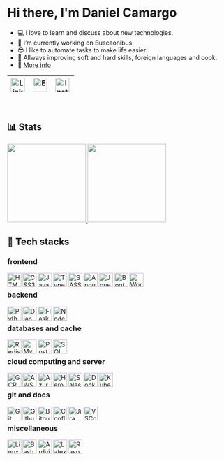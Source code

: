 # Hi there, I'm Daniel Camargo
- 💻 I love to learn and discuss about new technologies.
- 🤔 I’m currently working on Buscaonibus.
- 😎 I like to automate tasks to make life easier.
- 📖 Allways improving soft and hard skills, foreign languages and cook.
- 🚀 <a href="https://www.dscamargo.com.br" >More info</a>

| <a href="https://www.linkedin.com/in/daniel13"/><img align="left" title="Linkedin" width="32px" src="https://www.svgrepo.com/show/922/linkedin.svg" /></a> | <a href="mailto:daniel.camargo@hotmail.com"><img align="left" title="E-mail" width="32px" src="https://www.svgrepo.com/show/511917/email-1572.svg"/></a> | <a href="https://www.instagram.com/danielcamargo13"><img align="left" title="Instagram" width="32px" src="https://www.svgrepo.com/show/508844/instagram.svg"/></a> |
|---|---|---|

<br/>

## :bar_chart: Stats

<a href="https://github.com/danielfloripa">
  <img height="180em" src="https://github-readme-stats.vercel.app/api?username=danielfloripa&show_icons=true&theme=light" />
  <img height="180em" src="https://github-readme-stats-eight-theta.vercel.app/api/top-langs/?username=danielfloripa&theme=light&layout=compact" />
</a>

## :muscle: Tech stacks

### frontend
<img align="left" width="32px" title="HTML5" src="https://cdn.jsdelivr.net/gh/devicons/devicon/icons/html5/html5-original.svg" />
<img align="left" width="32px" title="CSS3" src="https://cdn.jsdelivr.net/gh/devicons/devicon/icons/css3/css3-original.svg" />
<img align="left" width="32px" title="Javascript" src="https://cdn.jsdelivr.net/gh/devicons/devicon/icons/javascript/javascript-original.svg" />
<img align="left" width="32px" title="Typescript" src="https://cdn.jsdelivr.net/gh/devicons/devicon/icons/typescript/typescript-original.svg" />
<img align="left" width="32px" title="SASS" src="https://cdn.jsdelivr.net/gh/devicons/devicon/icons/sass/sass-original.svg" />
<img align="left" width="32px" title="Angular" src="https://cdn.jsdelivr.net/gh/devicons/devicon/icons/angularjs/angularjs-original.svg" />
<img align="left" width="32px" title="Jquery" src="https://cdn.jsdelivr.net/gh/devicons/devicon/icons/jquery/jquery-original-wordmark.svg" />
<img align="left" width="32px" title="Bootstrap" src="https://cdn.jsdelivr.net/gh/devicons/devicon/icons/bootstrap/bootstrap-original.svg" />
<img align="left" width="32px" title="Wordpress" src="https://cdn.jsdelivr.net/gh/devicons/devicon/icons/wordpress/wordpress-original.svg" />
<br/>

### backend
<img align="left" width="32px" title="Python" src="https://cdn.jsdelivr.net/gh/devicons/devicon/icons/python/python-original.svg" />
<img align="left" width="32px" title="Django" src="https://cdn.jsdelivr.net/gh/devicons/devicon/icons/django/django-plain.svg" />
<img align="left" width="32px" title="Flask" src="https://cdn.jsdelivr.net/gh/devicons/devicon/icons/flask/flask-original-wordmark.svg" />
<img align="left" width="32px" title="Node" src="https://cdn.jsdelivr.net/gh/devicons/devicon/icons/nodejs/nodejs-original.svg" />
<br/>

### databases and cache
<img align="left" width="32px" title="Redis" src="https://cdn.jsdelivr.net/gh/devicons/devicon/icons/redis/redis-original-wordmark.svg" />
<img align="left" width="32px" title="MySQL" src="https://cdn.jsdelivr.net/gh/devicons/devicon/icons/mysql/mysql-original.svg" />
<img align="left" width="32px" title="Postgre SQL" src="https://cdn.jsdelivr.net/gh/devicons/devicon/icons/postgresql/postgresql-original.svg" />
<img align="left" width="32px" title="SQL Server" src="https://cdn.jsdelivr.net/gh/devicons/devicon/icons/microsoftsqlserver/microsoftsqlserver-plain.svg" />
<br/>

### cloud computing and server
<img align="left" width="32px" title="GCP" src="https://cdn.jsdelivr.net/gh/devicons/devicon/icons/googlecloud/googlecloud-original.svg" />
<img align="left" width="32px" title="AWS" src="https://cdn.jsdelivr.net/gh/devicons/devicon/icons/amazonwebservices/amazonwebservices-original.svg" />
<img align="left" width="32px" title="Azure" src="https://cdn.jsdelivr.net/gh/devicons/devicon/icons/azure/azure-original.svg" />
<img align="left" width="32px" title="Heroku" src="https://cdn.jsdelivr.net/gh/devicons/devicon/icons/heroku/heroku-original.svg" />
<img align="left" width="32px" title="Salesforce" src="https://cdn.jsdelivr.net/gh/devicons/devicon/icons/salesforce/salesforce-original.svg" />
<img align="left" width="32px" title="Docker" src="https://cdn.jsdelivr.net/gh/devicons/devicon/icons/docker/docker-original.svg" />
<img align="left" width="32px" title="Kubernetes" src="https://cdn.jsdelivr.net/gh/devicons/devicon/icons/kubernetes/kubernetes-plain.svg" />
<br/>

### git and docs
<img align="left" width="32px" title="Git" src="https://cdn.jsdelivr.net/gh/devicons/devicon/icons/git/git-original.svg" />
<img align="left" width="32px" title="Github" src="https://cdn.jsdelivr.net/gh/devicons/devicon/icons/github/github-original.svg" />
<img align="left" width="32px" title="Bitbucket" src="https://cdn.jsdelivr.net/gh/devicons/devicon/icons/bitbucket/bitbucket-original.svg" />
<img align="left" width="32px" title="Confluence" src="https://cdn.jsdelivr.net/gh/devicons/devicon/icons/confluence/confluence-original.svg" />
<img align="left" width="32px" title="Jira" src="https://cdn.jsdelivr.net/gh/devicons/devicon/icons/jira/jira-original.svg" />
<img align="left" width="32px" title="VSCode" src="https://cdn.jsdelivr.net/gh/devicons/devicon/icons/vscode/vscode-original.svg" />
<br/>

### miscellaneous
<img align="left" width="32px" title="Linux" src="https://cdn.jsdelivr.net/gh/devicons/devicon/icons/linux/linux-original.svg" />
<img align="left" width="32px" title="Bash" src="https://cdn.jsdelivr.net/gh/devicons/devicon/icons/bash/bash-original.svg" />
<img align="left" width="32px" title="Arduino" src="https://cdn.jsdelivr.net/gh/devicons/devicon/icons/arduino/arduino-original.svg" />
<img align="left" width="32px" title="Latex" src="https://cdn.jsdelivr.net/gh/devicons/devicon/icons/latex/latex-original.svg" />
<img align="left" width="32px" title="Raspberry Pi" src="https://cdn.jsdelivr.net/gh/devicons/devicon/icons/raspberrypi/raspberrypi-original.svg" />
<br/>
